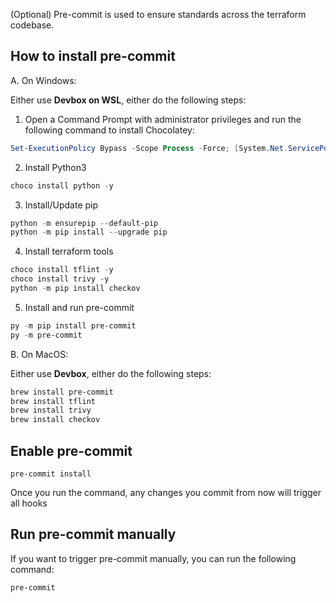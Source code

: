 (Optional) Pre-commit is used to ensure standards across the terraform codebase.

## How to install pre-commit

A. On Windows:

Either use **Devbox on WSL**, either do the following steps:

1. Open a Command Prompt with administrator privileges and run the following command to install Chocolatey:

```ps1
Set-ExecutionPolicy Bypass -Scope Process -Force; [System.Net.ServicePointManager]::SecurityProtocol = [System.Net.ServicePointManager]::SecurityProtocol -bor 3072; iex ((New-Object System.Net.WebClient).DownloadString('https://chocolatey.org/install.ps1'))
```

2. Install Python3

```ps1
choco install python -y
```

3. Install/Update pip

```ps1
python -m ensurepip --default-pip
python -m pip install --upgrade pip
```

4. Install terraform tools

```ps1
choco install tflint -y
choco install trivy -y
python -m pip install checkov
```

5. Install and run pre-commit

```ps1
py -m pip install pre-commit
py -m pre-commit
```

B. On MacOS:

Either use **Devbox**, either do the following steps:

```zsh
brew install pre-commit
brew install tflint
brew install trivy
brew install checkov
```

## Enable pre-commit

```bin/sh
pre-commit install
```

Once you run the command, any changes you commit from now will trigger all hooks

## Run pre-commit manually

If you want to trigger pre-commit manually, you can run the following command:

```bin/sh
pre-commit
```
